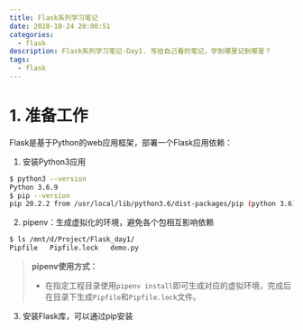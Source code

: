 ```yaml
---
title: Flask系列学习笔记
date: 2020-10-24 20:00:51
categories: 
  - flask
description: Flask系列学习笔记-Day1. 写给自己看的笔记，学到哪里记到哪里？
tags: 
  - flask
---
```


# 1. 准备工作

Flask是基于Python的web应用框架，部署一个Flask应用依赖：

1. 安装Python3应用

```bash
$ python3 --version
Python 3.6.9
$ pip --version
pip 20.2.2 from /usr/local/lib/python3.6/dist-packages/pip (python 3.6)
```

2. pipenv：生成虚拟化的环境，避免各个包相互影响依赖

```bash
$ ls /mnt/d/Project/Flask_day1/
Pipfile   Pipfile.lock   demo.py
```

>**pipenv使用方式：**
>
>- 在指定工程目录使用`pipenv install`即可生成对应的虚拟环境，完成后在目录下生成`Pipfile`和`Pipfile.lock`文件。

3. 安装Flask库，可以通过pip安装